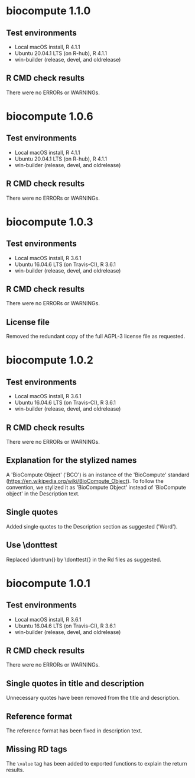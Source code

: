 # biocompute 1.1.0

## Test environments

- Local macOS install, R 4.1.1
- Ubuntu 20.04.1 LTS (on R-hub), R 4.1.1
- win-builder (release, devel, and oldrelease)

## R CMD check results

There were no ERRORs or WARNINGs.
# biocompute 1.0.6

## Test environments

- Local macOS install, R 4.1.1
- Ubuntu 20.04.1 LTS (on R-hub), R 4.1.1
- win-builder (release, devel, and oldrelease)

## R CMD check results

There were no ERRORs or WARNINGs.
# biocompute 1.0.3

## Test environments

- Local macOS install, R 3.6.1
- Ubuntu 16.04.6 LTS (on Travis-CI), R 3.6.1
- win-builder (release, devel, and oldrelease)

## R CMD check results

There were no ERRORs or WARNINGs.

## License file

Removed the redundant copy of the full AGPL-3 license file as requested.

# biocompute 1.0.2

## Test environments

- Local macOS install, R 3.6.1
- Ubuntu 16.04.6 LTS (on Travis-CI), R 3.6.1
- win-builder (release, devel, and oldrelease)

## R CMD check results

There were no ERRORs or WARNINGs.

## Explanation for the stylized names

A 'BioCompute Object' ('BCO') is an instance of the 'BioCompute' standard (https://en.wikipedia.org/wiki/BioCompute_Object). To follow the convention, we stylized it as 'BioCompute Object' instead of 'BioCompute object' in the Description text.

## Single quotes

Added single quotes to the Description section as suggested ('Word').

## Use \donttest

Replaced \dontrun{} by \donttest{} in the Rd files as suggested.

# biocompute 1.0.1

## Test environments

- Local macOS install, R 3.6.1
- Ubuntu 16.04.6 LTS (on Travis-CI), R 3.6.1
- win-builder (release, devel, and oldrelease)

## R CMD check results

There were no ERRORs or WARNINGs.

## Single quotes in title and description

Unnecessary quotes have been removed from the title and description.

## Reference format

The reference format has been fixed in description text.

## Missing RD tags

The `\value` tag has been added to exported functions to explain the return results.
